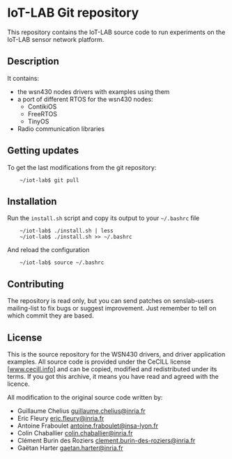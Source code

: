 IoT-LAB Git repository
======================

This repository contains the IoT-LAB source code to run experiments on the IoT-LAB sensor network platform.

Description
-----------

It contains:

* the wsn430 nodes drivers with examples using them
* a port of different RTOS for the wsn430 nodes:
    * ContikiOS
    * FreeRTOS
    * TinyOS
* Radio communication libraries


Getting updates
---------------

To get the last modifications from the git repository:

        ~/iot-lab$ git pull


Installation
------------

Run the `install.sh` script and copy its output to your `~/.bashrc` file

        ~/iot-lab$ ./install.sh | less
        ~/iot-lab$ ./install.sh >> ~/.bashrc

And reload the configuration

        ~/iot-lab$ source ~/.bashrc



Contributing
------------

The repository is read only, but you can send patches on
senslab-users mailing-list to fix bugs or suggest improvement.
Just remember to tell on which commit they are based.


License
-------

This is the source repository for the WSN430 drivers, and driver application examples.
All source code is provided under the CeCILL license [www.cecill.info] and can be copied, modified and redistributed under its terms.
If you got this archive, it means you have read and agreed with the licence.

All modification to the original source code written by:

- Guillaume Chelius <guillaume.chelius@inria.fr>
- Eric Fleury       <eric.fleury@inria.fr>
- Antoine Fraboulet <antoine.fraboulet@insa-lyon.fr>
- Colin Chaballier  <colin.chaballier@inria.fr>
- Clément Burin des Roziers <clement.burin-des-roziers@inria.fr>
- Gaëtan Harter     <gaetan.harter@inria.fr>

